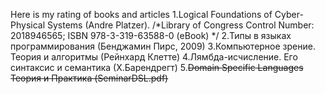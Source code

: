 Here is my rating of books and articles
1.Logical Foundations of Cyber-Physical Systems (Andre Platzer). /*Library of Congress Control Number: 2018946565; ISBN 978-3-319-63588-0 (eBook) */
2.Типы в языках программирования (Бенджамин Пирс, 2009)
3.Компьютерное зрение. Теория и алгоритмы (Рейнхард Клетте)
4.Лямбда-исчисление. Его синтаксис и семантика (Х.Барендрегт)
5.~~Domain Specific Languages Теория и Практика (SeminarDSL.pdf)~~

